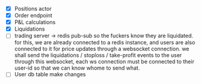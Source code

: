 - [x] Positions actor
- [x] Order endpoint
- [x] P&L calculations
- [x] Liquidations
- [ ] trading server -> redis pub-sub so the fuckers know they are liquidated.
      for this, we are already connected to a redis instance, and users are also
      connected to it for price updates through a websocket connection.
      we shall send the liquidations / stoploss / take-profit events to the user
      through this websocket, each ws connection must be connected to their user-id
      so that we can know whome to send what.
- [ ] User db table
      make changes
